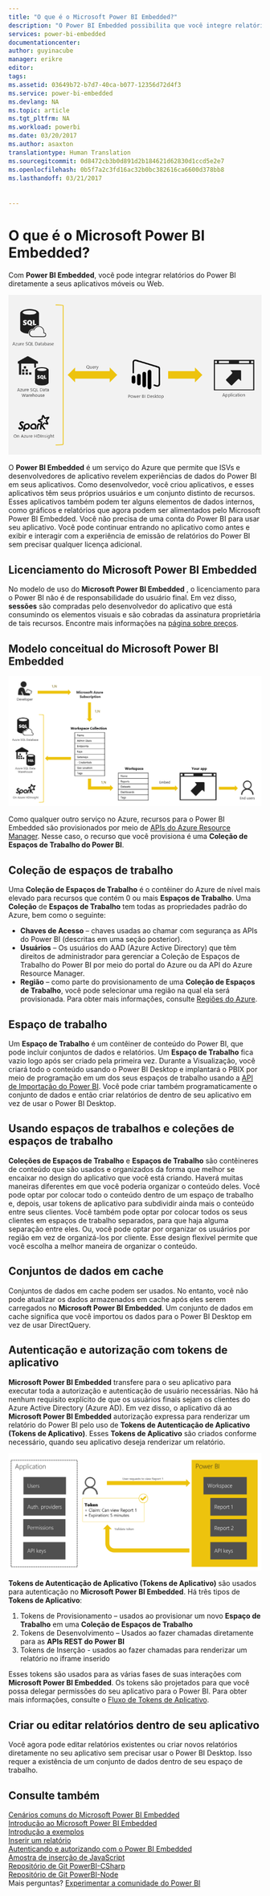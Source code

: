```yaml
---
title: "O que é o Microsoft Power BI Embedded?"
description: "O Power BI Embedded possibilita que você integre relatórios do Power BI a seus aplicativos móveis ou Web para que não precise compilar soluções personalizadas."
services: power-bi-embedded
documentationcenter: 
author: guyinacube
manager: erikre
editor: 
tags: 
ms.assetid: 03649b72-b7d7-40ca-b077-12356d72d4f3
ms.service: power-bi-embedded
ms.devlang: NA
ms.topic: article
ms.tgt_pltfrm: NA
ms.workload: powerbi
ms.date: 03/20/2017
ms.author: asaxton
translationtype: Human Translation
ms.sourcegitcommit: 0d8472cb3b0d891d2b184621d62830d1ccd5e2e7
ms.openlocfilehash: 0b5f7a2c3fd16ac32b0bc382616ca6600d378bb8
ms.lasthandoff: 03/21/2017


---
```

# <a name="what-is-microsoft-power-bi-embedded"></a>O que é o Microsoft Power BI Embedded?
Com **Power BI Embedded**, você pode integrar relatórios do Power BI diretamente a seus aplicativos móveis ou Web.

![](media/powerbi-embedded-whats-is/what-is.png)

O **Power BI Embedded** é um serviço do Azure que permite que ISVs e desenvolvedores de aplicativo revelem experiências de dados do Power BI em seus aplicativos. Como desenvolvedor, você criou aplicativos, e esses aplicativos têm seus próprios usuários e um conjunto distinto de recursos. Esses aplicativos também podem ter alguns elementos de dados internos, como gráficos e relatórios que agora podem ser alimentados pelo Microsoft Power BI Embedded. Você não precisa de uma conta do Power BI para usar seu aplicativo. Você pode continuar entrando no aplicativo como antes e exibir e interagir com a experiência de emissão de relatórios do Power BI sem precisar qualquer licença adicional.

## <a name="licensing-for-microsoft-power-bi-embedded"></a>Licenciamento do Microsoft Power BI Embedded
No modelo de uso do **Microsoft Power BI Embedded** , o licenciamento para o Power BI não é de responsabilidade do usuário final.  Em vez disso, **sessões** são compradas pelo desenvolvedor do aplicativo que está consumindo os elementos visuais e são cobradas da assinatura proprietária de tais recursos. Encontre mais informações na [página sobre preços](https://azure.microsoft.com/en-us/pricing/details/power-bi-embedded/).

## <a name="microsoft-power-bi-embedded-conceptual-model"></a>Modelo conceitual do Microsoft Power BI Embedded

![](media/powerbi-embedded-whats-is/model.png)

Como qualquer outro serviço no Azure, recursos para o Power BI Embedded são provisionados por meio de [APIs do Azure Resource Manager](https://msdn.microsoft.com/library/mt712306.aspx). Nesse caso, o recurso que você provisiona é uma **Coleção de Espaços de Trabalho do Power BI**.

## <a name="workspace-collection"></a>Coleção de espaços de trabalho
Uma **Coleção de Espaços de Trabalho** é o contêiner do Azure de nível mais elevado para recursos que contém 0 ou mais **Espaços de Trabalho**.  Uma **Coleção** de **Espaços de Trabalho** tem todas as propriedades padrão do Azure, bem como o seguinte:

* **Chaves de Acesso** – chaves usadas ao chamar com segurança as APIs do Power BI (descritas em uma seção posterior).
* **Usuários** – Os usuários do AAD (Azure Active Directory) que têm direitos de administrador para gerenciar a Coleção de Espaços de Trabalho do Power BI por meio do portal do Azure ou da API do Azure Resource Manager.
* **Região** – como parte do provisionamento de uma **Coleção de Espaços de Trabalho**, você pode selecionar uma região na qual ela será provisionada. Para obter mais informações, consulte [Regiões do Azure](https://azure.microsoft.com/regions/).

## <a name="workspace"></a>Espaço de trabalho
Um **Espaço de Trabalho** é um contêiner de conteúdo do Power BI, que pode incluir conjuntos de dados e relatórios. Um **Espaço de Trabalho** fica vazio logo após ser criado pela primeira vez. Durante a Visualização, você criará todo o conteúdo usando o Power BI Desktop e implantará o PBIX por meio de programação em um dos seus espaços de trabalho usando a [API de Importação do Power BI](https://msdn.microsoft.com/library/mt711504.aspx). Você pode criar também programaticamente o conjunto de dados e então criar relatórios de dentro de seu aplicativo em vez de usar o Power BI Desktop.

## <a name="using-workspace-collections-and-workspaces"></a>Usando espaços de trabalhos e coleções de espaços de trabalho
**Coleções de Espaços de Trabalho** e **Espaços de Trabalho** são contêineres de conteúdo que são usados e organizados da forma que melhor se encaixar no design do aplicativo que você está criando. Haverá muitas maneiras diferentes em que você poderia organizar o conteúdo deles. Você pode optar por colocar todo o conteúdo dentro de um espaço de trabalho e, depois, usar tokens de aplicativo para subdividir ainda mais o conteúdo entre seus clientes. Você também pode optar por colocar todos os seus clientes em espaços de trabalho separados, para que haja alguma separação entre eles. Ou, você pode optar por organizar os usuários por região em vez de organizá-los por cliente. Esse design flexível permite que você escolha a melhor maneira de organizar o conteúdo.

## <a name="cached-datasets"></a>Conjuntos de dados em cache
Conjuntos de dados em cache podem ser usados.  No entanto, você não pode atualizar os dados armazenados em cache após eles serem carregados no **Microsoft Power BI Embedded**. Um conjunto de dados em cache significa que você importou os dados para o Power BI Desktop em vez de usar DirectQuery.

## <a name="authentication-and-authorization-with-app-tokens"></a>Autenticação e autorização com tokens de aplicativo
**Microsoft Power BI Embedded** transfere para o seu aplicativo para executar toda a autorização e autenticação de usuário necessárias. Não há nenhum requisito explícito de que os usuários finais sejam os clientes do Azure Active Directory (Azure AD).  Em vez disso, o aplicativo dá ao **Microsoft Power BI Embedded** autorização expressa para renderizar um relatório do Power BI pelo uso de **Tokens de Autenticação de Aplicativo (Tokens de Aplicativo)**.  Esses **Tokens de Aplicativo** são criados conforme necessário, quando seu aplicativo deseja renderizar um relatório.

![](media/powerbi-embedded-whats-is/app-tokens.png)

**Tokens de Autenticação de Aplicativo (Tokens de Aplicativo)** são usados para autenticação no **Microsoft Power BI Embedded**.  Há três tipos de **Tokens de Aplicativo**:

1. Tokens de Provisionamento – usados ao provisionar um novo **Espaço de Trabalho** em uma **Coleção de Espaços de Trabalho**
2. Tokens de Desenvolvimento – Usados ao fazer chamadas diretamente para as **APIs REST do Power BI**
3. Tokens de Inserção - usados ao fazer chamadas para renderizar um relatório no iframe inserido

Esses tokens são usados para as várias fases de suas interações com **Microsoft Power BI Embedded**.  Os tokens são projetados para que você possa delegar permissões do seu aplicativo para o Power BI. Para obter mais informações, consulte o [Fluxo de Tokens de Aplicativo](power-bi-embedded-app-token-flow.md).

## <a name="create-or-edit-reports-within-your-application"></a>Criar ou editar relatórios dentro de seu aplicativo

Você agora pode editar relatórios existentes ou criar novos relatórios diretamente no seu aplicativo sem precisar usar o Power BI Desktop. Isso requer a existência de um conjunto de dados dentro de seu espaço de trabalho.

## <a name="see-also"></a>Consulte também

[Cenários comuns do Microsoft Power BI Embedded](power-bi-embedded-scenarios.md)  
[Introdução ao Microsoft Power BI Embedded](power-bi-embedded-get-started.md)  
[Introdução a exemplos](power-bi-embedded-get-started-sample.md)  
[Inserir um relatório](power-bi-embedded-embed-report.md)  
[Autenticando e autorizando com o Power BI Embedded](power-bi-embedded-app-token-flow.md)  
[Amostra de inserção de JavaScript](https://microsoft.github.io/PowerBI-JavaScript/demo/)  
[Repositório de Git PowerBI-CSharp](https://github.com/Microsoft/PowerBI-CSharp)  
[Repositório de Git PowerBI-Node](https://github.com/Microsoft/PowerBI-Node)  
Mais perguntas? [Experimentar a comunidade do Power BI](http://community.powerbi.com/)

